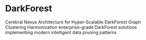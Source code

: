 # DarkForest
Cerebral Nexus Architecture for Hyper-Scalable DarkForest Graph Clustering Harmonization enterprise-grade DarkForest solutions implementing modern intelligent data pruning patterns

